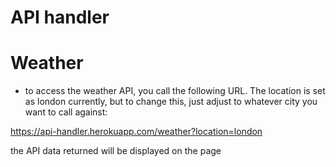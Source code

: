 # API handler


# Weather
- to access the weather API, you call the following URL. The location is set as london currently, but to change this, just adjust to whatever city you want to call against:

https://api-handler.herokuapp.com/weather?location=london

the API data returned will be displayed on the page
